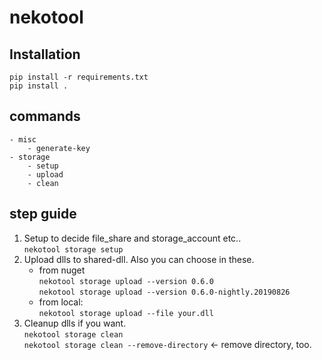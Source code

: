# nekotool

## Installation

```/bin/bash
pip install -r requirements.txt
pip install .
```

## commands

```
- misc
    - generate-key
- storage
    - setup
    - upload
    - clean
```

## step guide

1. Setup to decide file_share and storage_account etc..  
   `nekotool storage setup`
2. Upload dlls to shared-dll. Also you can choose in these.
    - from nuget  
      `nekotool storage upload --version 0.6.0`  
      `nekotool storage upload --version 0.6.0-nightly.20190826`
    - from local:  
      `nekotool storage upload --file your.dll`
3. Cleanup dlls if you want.  
   `nekotool storage clean`  
   `nekotool storage clean --remove-directory` <- remove directory, too.
